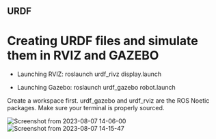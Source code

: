 ## URDF
# Creating URDF files and simulate them in RVIZ and GAZEBO 


* Launching RVIZ:    roslaunch urdf_rivz display.launch

* Launching Gazebo:  roslaunch urdf_gazebo robot.launch

Create a workspace first. urdf_gazebo and urdf_rviz are the ROS Noetic packages. Make sure your terminal is properly sourced.

![Screenshot from 2023-08-07 14-06-00](https://github.com/Martin-1206/URDF/assets/129275767/b7767f07-c6a2-4a8d-874f-8f6c39844a72)
![Screenshot from 2023-08-07 14-15-47](https://github.com/Martin-1206/URDF/assets/129275767/fc34d1ea-bb86-4ce8-907d-94336eb8aa16)
